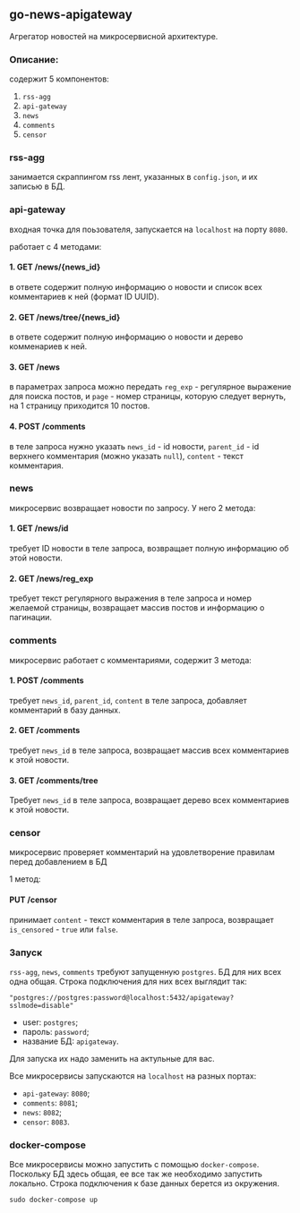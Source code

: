 ## go-news-apigateway

Агрегатор новостей на микросервисной архитектуре.

### Описание:
содержит 5 компонентов:
1. `rss-agg`
2. `api-gateway`
3. `news`
4. `comments`
5. `censor`


### rss-agg
занимается скраппингом rss лент, указанных в `config.json`, и их записью в БД.

### api-gateway
входная точка для поьзователя, запускается на `localhost` на порту `8080`.

работает с 4 методами:
#### 1. GET /news/{news_id}
в ответе содержит полную информацию о новости и список всех комментариев к ней
(формат ID UUID).

#### 2. GET /news/tree/{news_id}
в ответе содержит полную информацию о новости и дерево комменариев к ней.

#### 3. GET /news
в параметрах запроса можно передать `reg_exp` - регулярное выражение для поиска постов,
и `page` - номер страницы, которую следует вернуть,
на 1 страницу приходится 10 постов.

#### 4. POST /comments
в теле запроса нужно указать `news_id` - id новости,
`parent_id` - id верхнего комментария (можно указать `null`),
`content` - текст комментария.

### news
микросервис возвращает новости по запросу.
У него 2 метода:

#### 1. GET /news/id
требует ID новости в теле запроса, возвращает полную информацию об этой новости.
#### 2. GET /news/reg_exp
требует текст регулярного выражения в теле запроса и номер желаемой страницы,
возвращает массив постов и информацию о пагинации.

### comments
микросервис работает с комментариями, содержит 3 метода:
#### 1. POST /comments
требует `news_id`, `parent_id`, `content` в теле запроса,
добавляет комментарий в базу данных.
#### 2. GET /comments
требует `news_id` в теле запроса, возвращает массив всех комментариев к этой новости.
#### 3. GET /comments/tree
Требует `news_id` в теле запроса, возвращает дерево всех комментариев к этой новости.

### censor
микросервис проверяет комментарий на удовлетворение правилам
перед добавлением в БД

1 метод:
#### PUT /censor
принимает `content` - текст комментария в теле запроса,
возвращает `is_censored` - `true` или `false`.


### Запуск
`rss-agg`,  `news`, `comments` требуют запущенную `postgres`.
БД для них всех одна общая.
Строка подключения для них всех выглядит так:
```
"postgres://postgres:password@localhost:5432/apigateway?sslmode=disable"
```
- user: `postgres`;
- пароль: `password`;
- название БД: `apigateway`.

Для запуска их надо заменить на актульные для вас.

Все микросервисы запускаются на `localhost` на разных портах:
- `api-gateway`: `8080`;
- `comments`: `8081`;
- `news`: `8082`;
- `censor`: `8083`.


### docker-compose

Все микросервисы можно запустить с помощью `docker-compose`.
Поскольку БД здесь общая, ее все так же необходимо запустить локально.
Строка подключения к базе данных берется из окружения.

```
sudo docker-compose up
```
